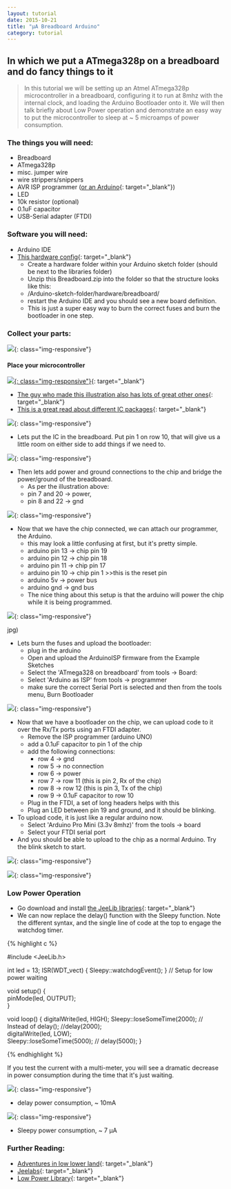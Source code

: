 ```yaml
---
layout: tutorial
date: 2015-10-21
title: "µA Breadboard Arduino"
category: tutorial
---
```


## In which we put a ATmega328p on a breadboard and do fancy things to it

> In this tutorial we will be setting up an Atmel ATmega328p microcontroller in a breadboard, configuring it to run at 8mhz with the internal clock, and loading the Arduino Bootloader onto it. We will then talk briefly about Low Power operation and demonstrate an easy way to put the microcontroller to sleep at ~ 5 microamps of power consumption.

### The things you will need:

- Breadboard
- ATmega328p
- misc. jumper wire
- wire strippers/snippers
- AVR ISP programmer ([or an Arduino](http://arduino.cc/en/Tutorial/ArduinoISP){: target="_blank"})
- LED
- 10k resistor (optional)
- 0.1uF capacitor
- USB-Serial adapter (FTDI)

### Software you will need:

- Arduino IDE
- [This hardware config](http://arduino.cc/en/uploads/Tutorial/Breadboard.zip){: target="_blank"}
    + Create a hardware folder within your Arduino sketch folder (should be next to the libraries folder) 
    + Unzip this Breadboard.zip into the folder so that the structure looks like this:
    + /Arduino-sketch-folder/hardware/breadboard/
    + restart the Arduino IDE and you should see a new board definition.
    + This is just a super easy way to burn the correct fuses and burn the bootloader in one step.


### Collect your parts:

![](/img/tutorial/uabreadboardarduino/image-1_z.jpg){: class="img-responsive"}


#### Place your microcontroller

[![](http://www.pighixxx.com/test/wp-content/uploads/2014/11/atmega328.png){: class="img-responsive"}](http://www.pighixxx.com/test/wp-content/uploads/2014/11/atmega328.png){: target="_blank"}

- [The guy who made this illustration also has lots of great other ones](http://www.pighixxx.com/test/portfolio-items/atmega328/?portfolioID=337){: target="_blank"}
- [This is a great read about different IC packages](https://learn.sparkfun.com/tutorials/integrated-circuits/ic-packages){: target="_blank"}

![](/img/tutorial/uabreadboardarduino/image-3_z.jpg){: class="img-responsive"}


- Lets put the IC in the breadboard. Put pin 1 on row 10, that will give us a little room on either side to add things if we need to. 

![](/img/tutorial/uabreadboardarduino/image-4_z.jpg){: class="img-responsive"}


- Then lets add power and ground connections to the chip and bridge the power/ground of the breadboard.
    + As per the illustration above: 
    + pin 7 and 20 -> power, 
    + pin 8 and 22 -> gnd

![](/img/tutorial/uabreadboardarduino/image-5_z.jpg){: class="img-responsive"}


- Now that we have the chip connected, we can attach our programmer, the Arduino. 
    + this may look a little confusing at first, but it's pretty simple.
    + arduino pin 13 -> chip pin 19
    + arduino pin 12 -> chip pin 18
    + arduino pin 11 -> chip pin 17
    + arduino pin 10 -> chip pin 1 >>this is the reset pin
    + arduino 5v -> power bus
    + arduino gnd -> gnd bus
    + The nice thing about this setup is that the arduino will power the chip while it is being programmed.

![](/img/tutorial/uabreadboardarduino/screenShot_z.jpg){: class="img-responsive"}


jpg)

- Lets burn the fuses and upload the bootloader:
    + plug in the arduino
    + Open and upload the ArduinoISP firmware from the Example Sketches
    + Select the 'ATmega328 on breadboard' from tools -> Board:
    + Select 'Arduino as ISP' from tools -> programmer
    + make sure the correct Serial Port is selected and then from the tools menu, Burn Bootloader

![](/img/tutorial/uabreadboardarduino/image-6_z.jpg){: class="img-responsive"}


- Now that we have a bootloader on the chip, we can upload code to it over the Rx/Tx ports using an FTDI adapter.
    + Remove the ISP programmer (arduino UNO)
    + add a 0.1uF capacitor to pin 1 of the chip
    + add the following connections:
        * row 4 -> gnd
        * row 5 -> no connection
        * row 6 -> power
        * row 7 -> row 11 (this is pin 2, Rx of the chip)
        * row 8 -> row 12 (this is pin 3, Tx of the chip)
        * row 9 -> 0.1uF capacitor to row 10
    + Plug in the FTDI, a set of long headers helps with this
    + Plug an LED between pin 19 and ground, and it should be blinking.
- To upload code, it is just like a regular arduino now.
    + Select 'Arduino Pro Mini (3.3v 8mhz)' from the tools -> board
    + Select your FTDI serial port
- And you should be able to upload to the chip as a normal Arduino. Try the blink sketch to start.

![](/img/tutorial/uabreadboardarduino/image-8_z.jpg){: class="img-responsive"}


![](/img/tutorial/uabreadboardarduino/image-9_z.jpg){: class="img-responsive"}


### Low Power Operation

- Go download and install [the JeeLib libraries](https://github.com/jcw/jeelib){: target="_blank"}
- We can now replace the delay() function with the Sleepy function. Note the different syntax, and the single line of code at the top to engage the watchdog timer.

{% highlight c %}

#include <JeeLib.h>

int led = 13;
ISR(WDT_vect) { Sleepy::watchdogEvent(); } // Setup for low power waiting


void setup() {                
  pinMode(led, OUTPUT);     
}

void loop() {
  digitalWrite(led, HIGH); 
  Sleepy::loseSomeTime(2000);      // Instead of delay();
  //delay(2000);         
  digitalWrite(led, LOW);   
  Sleepy::loseSomeTime(5000);
//  delay(5000); 
}

{% endhighlight %}

If you test the current with a multi-meter, you will see a dramatic decrease in power consumption during the time that it's just waiting. 

![](/img/tutorial/uabreadboardarduino/image-10_z.jpg){: class="img-responsive"}




- delay power consumption, ~ 10mA

![](/img/tutorial/uabreadboardarduino/image-11_z.jpg){: class="img-responsive"}


- Sleepy power consumption, ~ 7 µA

### Further Reading:

- [Adventures in low lower land](https://www.sparkfun.com/tutorials/309){: target="_blank"}
- [Jeelabs](http://jeelabs.org/){: target="_blank"}
- [Low Power Library](http://www.rocketscream.com/blog/2011/07/04/lightweight-low-power-arduino-library/){: target="_blank"}
